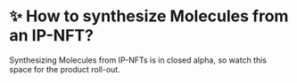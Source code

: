 # ✨ How to synthesize Molecules from an IP-NFT?

Synthesizing Molecules from IP-NFTs is in closed alpha, so watch this space for the product roll-out.&#x20;
